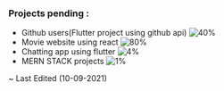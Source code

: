 
### Projects pending :
- Github users(Flutter project using github api)  ![40%](https://progress-bar.dev/50)
- Movie website using react  ![80%](https://progress-bar.dev/80)
- Chatting app using flutter  ![4%](https://progress-bar.dev/4)
- MERN STACK projects   ![1%](https://progress-bar.dev/1)

~ Last Edited (10-09-2021)


